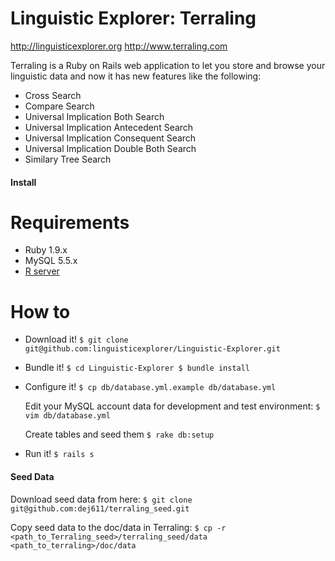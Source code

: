 Linguistic Explorer: Terraling
====
http://linguisticexplorer.org
http://www.terraling.com

Terraling is a Ruby on Rails web application to let you store and browse your linguistic data and now it has new features like the following:
   * Cross Search
   * Compare Search
   * Universal Implication Both Search
   * Universal Implication Antecedent Search
   * Universal Implication Consequent Search
   * Universal Implication Double Both Search
   * Similary Tree Search

#### Install

Requirements
============
* Ruby 1.9.x
* MySQL 5.5.x
* [R server](http://cran.r-project.org/doc/FAQ/R-FAQ.html#How-can-R-be-installed_003f)

How to
======

* Download it!
  `$ git clone git@github.com:linguisticexplorer/Linguistic-Explorer.git`

* Bundle it!
  `$ cd Linguistic-Explorer
   $ bundle install`

* Configure it!
 `$ cp db/database.yml.example db/database.yml`

  Edit your MySQL account data for development and test environment:
 `$ vim db/database.yml`

  Create tables and seed them
  `$ rake db:setup`

* Run it!
  `$ rails s`

#### Seed Data

Download seed data from here:
  `$ git clone git@github.com:dej611/terraling_seed.git`

Copy seed data to the doc/data in Terraling:
  `$ cp -r <path_to_Terraling_seed>/terraling_seed/data <path_to_terraling>/doc/data`
